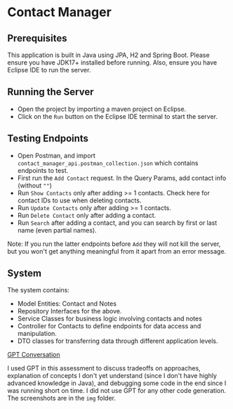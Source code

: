 # Contact Manager


## Prerequisites
This application is built in Java using JPA, H2 and Spring Boot. Please ensure you have JDK17+ installed before running.
Also, ensure you have Eclipse IDE to run the server.

## Running the Server
- Open the project by importing a maven project on Eclipse.
- Click on the `Run` button on the Eclipse IDE terminal to start the server.

## Testing Endpoints
- Open Postman, and import `contact_manager_api.postman_collection.json` which contains endpoints to test.
- First run the `Add Contact` request. In the Query Params, add contact info (without `""`)
- Run `Show Contacts` only after adding >= 1 contacts. Check here for contact IDs to use when deleting contacts.
- Run `Update Contacts` only after adding >= 1 contacts.
- Run `Delete Contact` only after adding a contact.
- Run `Search` after adding a contact, and you can search by first or last name (even partial names).

Note: If you run the latter endpoints before `Add` they will not kill the server, but you won't get anything meaningful from it apart from an error message.

## System
The system contains:
- Model Entities: Contact and Notes
- Repository Interfaces for the above.
- Service Classes for business logic involving contacts and notes
- Controller for Contacts to define endpoints for data access and manipulation.
- DTO classes for transferring data through different application levels.


[GPT Conversation](https://chat.openai.com/share/46a5c29f-3a1f-4417-8f7d-f6ac2f02bbd0)

I used GPT in this assessment to discuss tradeoffs on approaches, explanation of concepts I don't yet understand (since I don't have highly advanced knowledge in Java), and debugging some code in the end since I was running short on time. I did not use GPT for any other code generation. The screenshots are in the `img` folder.

